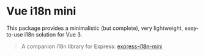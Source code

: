 # Vue i18n mini

This package provides a minimalistic (but complete), very lightweight, easy-to-use i18n solution
for Vue 3.

> A companion i18n library for Express: [express-i18n-mini](https://github.com/plashenkov/express-i18n-mini)

